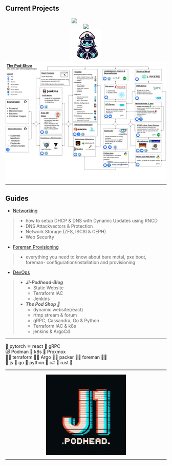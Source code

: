 

## Current Projects

<div align="center">
 <div style="display: flex; flex-direction: column; align-items: center;">
    <a href="https://github.com/ji-podhead/kubyplexer">  
    <img src="https://github.com/ji-soft/kubyplexer/blob/main/images/kubyplexernobg.jpg?raw=true" align="left" width="90" />
    </a>
     <a href="https://github.com/ji-podhead/ji_ui">  
  <img src="https://github.com/ji-soft/ji_ui/blob/master/images/ji_ui_mascot_3.png?raw=true" align="center" width="100" />
     </a>
     <a href="https://github.com/ji-podhead/protobuffctl">
        <img src="https://github.com/ji-podhead/protobuffctl/blob/main/docs/protobuffctl.png?raw=true" align="right" width="100" />
    </a>
 </div>
 <a href="https://github.com/ji-podhead/protobuffctl">
        <img src="https://github.com/ji-podhead/DevOps/blob/main/pod-shop-infrastructure.png?raw=true" align="center" width="600" />
    </a>
</div>

---

## Guides

- [Networking](https://github.com/ji-podhead/Network-Guides/tree/main) 
> - how to setup DHCP & DNS with Dynamic Updates using RNCD
> - DNS Attackvectors & Protection
> - Network Storage (ZFS, ISCSI & CEPH)
> - Web Security 
- [Foreman Provisioning](https://github.com/ji-podhead/RHEL_9_Foreman_Guide/tree/main)
> - everything you need to know about bare metal, pxe boot, foreman- configuration/installation and provisioning

- [DevOps](https://github.com/ji-podhead/Network-Guides/tree/main) 
> - ***JI-Podhead-Blog***
>   -  Static Website
>   -  Terraform IAC
>   -  Jenkins
> - ***The Pod Shop 🚧***
>   -   dynamic website(react)
>   -   rtmp stream & forum
>   -   gRPC, Cassandra, Go & Python
>   -   Terraform IAC & k8s
>   -   jenkins & ArgoCd

---



🚀 pytorch ⚛ react 💨 gRPC 
<br> 😻 Podman 🧊 k8s 🧰 Proxmox
<br> 👷‍♂️ terraform 👷‍♂️ Argo 👷‍♂️ packer 👷‍♂️ foreman 👷‍♂️
<br> 🐸 js 🐸 go 🐸 python 🐸 c# 🐸 rust 🐸


---


<div align="center">
      <img src="https://github.com/ji-podhead/ji-podhead/blob/main/logo.jpg?raw=true" align="center" width="250" />
</div>

---
